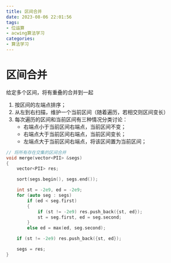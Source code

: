 ```yaml
---
title: 区间合并
date: 2023-08-06 22:01:56
tags:
- 位运算
- acwing算法学习
categories:
- 算法学习
---
```

# 区间合并
给定多个区间，将有重叠的合并到一起
<!--more-->
1. 按区间的左端点排序；
2. 从左到右扫描，维护一个当前区间（随着遍历，若相交则区间变长）
3. 每次遍历的区间和当前区间有三种情况分类讨论：
   - 右端点小于当前区间右端点，当前区间不变；
   - 右端点大于当前区间右端点，当前区间变长；
   - 左端点大于当前区间右端点，将该区间置为当前区间；

```c++
// 将所有存在交集的区间合并
void merge(vector<PII> &segs)
{
    vector<PII> res;

    sort(segs.begin(), segs.end());

    int st = -2e9, ed = -2e9;
    for (auto seg : segs)
        if (ed < seg.first)
        {
            if (st != -2e9) res.push_back({st, ed});
            st = seg.first, ed = seg.second;
        }
        else ed = max(ed, seg.second);

    if (st != -2e9) res.push_back({st, ed});

    segs = res;
}

```
